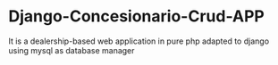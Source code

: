 # Django-Concesionario-Crud-APP
 It is a dealership-based web application in pure php adapted to django using mysql as database manager
